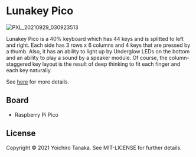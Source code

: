 # Lunakey Pico

![PXL_20210929_030923513](https://user-images.githubusercontent.com/261787/137258150-04c18abd-c2dd-4e1d-8698-a2d39e134efc.jpg)

Lunakey Pico is a 40% keyboard which has 44 keys and is splitted to left and right. Each side has 3 rows x 6 columns and 4 keys that are pressed by a thumb. Also, it has an ability to light up by Underglow LEDs on the bottom and an ability to play a sound by a speaker module. Of course, the column-staggered key layout is the result of deep thinking to fit each finger and each key naturally.

See [here](https://booth.pm/ja/items/3324672) for more details.

## Board

* Raspberry Pi Pico

## License

Copyright © 2021 Yoichiro Tanaka. See MIT-LICENSE for further details.
